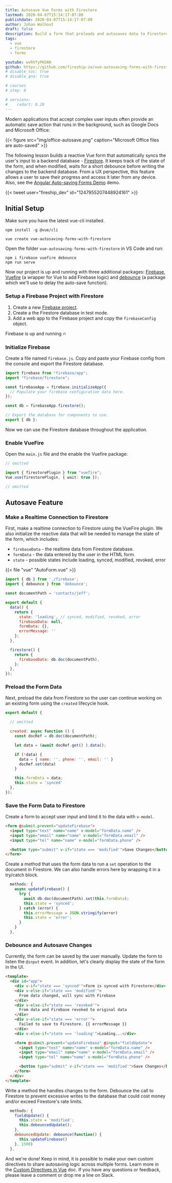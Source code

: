 ```yaml
---
title: Autosave Vue Forms with Firestore
lastmod: 2020-04-07T15:14:17-07:00
publishdate: 2020-04-07T15:14:17-07:00
author: Johan Walhout
draft: false
description: Build a form that preloads and autosaves data to Firestore in realtime.
tags:
  - vue
  - firestore
  - forms

youtube: wvRVfyPKOA0
github: https://github.com/fireship-io/vue-autosaving-forms-with-firestore
# disable_toc: true
# disable_qna: true

# courses
# step: 0

# versions:
#    rxdart: 0.20
---
```


Modern applications that accept complex user inputs often provide an automatic save action that runs in the background, such as Google Docs and Microsoft Office:

{{< figure src="img/office-autosave.png" caption="Microsoft Office files are auto-saved" >}}

The following lesson builds a reactive Vue form that automatically syncs the user's input to a backend database - [Firestore](/tags/firestore). It keeps track of the state of the form, and when modified, waits for a short debounce before writing the changes to the backend database. From a UX perspective, this feature allows a user to save their progress and access it later from any device. Also, see the [Angular Auto-saving Forms Demo](/lessons/auto-save-reactive-forms-with-firestore/) demo.

{{< tweet user="fireship_dev" id="1247955207448924161" >}}

## Initial Setup

Make sure you have the latest vue-cli installed.

```shell
npm install -g @vue/cli

vue create vue-autosaving-forms-with-firestore
```

Open the folder `vue-autosaving-forms-with-firestore` in VS Code and run:

```shell
npm i firebase vuefire debounce
npm run serve
```

Now our project is up and running with three additional packages: [Firebase](https://firebase.google.com/docs/reference/js), [Vuefire](https://vuefire.vuejs.org/) (a wrapper for Vue to add Firebase logic) and [debounce](https://www.npmjs.com/package/debounce) (a package which we'll use to delay the auto-save function).

### Setup a Firebase Project with Firestore

1. Create a new [Firebase project](https://firebase.google.com/).
2. Create a the Firestore database in test mode.
3. Add a web app to the Firebase project and copy the `firebaseConfig` object.

Firebase is up and running 🔥

### Initialize Firebase

Create a file named `firebase.js`. Copy and paste your Firebase config from the console and export the Firestore database.

```typescript
import firebase from "firebase/app";
import "firebase/firestore";

const firebaseApp = firebase.initializeApp({
  // Populate your firebase configuration data here.
});

const db = firebaseApp.firestore();

// Export the database for components to use.
export { db };
```

Now we can use the Firestore database throughout the application.

### Enable VueFire

Open the `main.js` file and the enable the Vuefire package:

```typescript
// omitted

import { firestorePlugin } from "vuefire";
Vue.use(firestorePlugin, { wait: true });

// omitted
```

## Autosave Feature

### Make a Realtime Connection to Firestore

First, make a realtime connection to Firestore using the VueFire plugin. We also initialize the reactive data that will be needed to manage the state of the form, which includes:

- `firebaseData` - the realtime data from Firestore database.
- `formData` - the data entered by the user in the HTML form.
- `state` - possible states include loading, synced, modified, revoked, error

{{< file "vue" "AutoForm.vue" >}}

```js
import { db } from './firebase';
import { debounce } from 'debounce';

const documentPath = 'contacts/jeff';

export default {
  data() {
    return {
      state: 'loading', // synced, modified, revoked, error
      firebaseData: null,
      formData: {},
      errorMessage: ''
    };
  },

  firestore() {
    return {
      firebaseData: db.doc(documentPath),
    };
  },
});
```

### Preload the Form Data

Next, preload the data from Firestore so the user can continue working on an existing form using the `created` lifecycle hook.

```js
export default {

  // omitted

  created: async function () {
    const docRef = db.doc(documentPath);

    let data = (await docRef.get() ).data();

    if (!data) {
      data = { name: '', phone: '', email: '' }
      docRef.set(data)
    }

    this.formData = data;
    this.state = 'synced'
  },
});
```

### Save the Form Data to Firestore

Create a form to accept user input and bind it to the data with `v-model`.

```html
<form @submit.prevent="updateFirebase">
  <input type="text" name="name" v-model="formData.name" />
  <input type="email" name="name" v-model="formData.email" />
  <input type="tel" name="name" v-model="formData.phone" />

  <button type="submit" v-if="state === 'modified'">Save Changes</button>
</form>
```

Create a method that uses the form data to run a `set` operation to the document in Firestore. We can also handle errors here by wrapping it in a try/catch block.

```js
  methods: {
    async updateFirebase() {
      try {
        await db.doc(documentPath).set(this.formData);
        this.state = 'synced';
      } catch (error) {
        this.errorMessage = JSON.stringify(error)
        this.state = 'error';
      }
    }
  },
```

### Debounce and Autosave Changes

Currently, the form can be saved by the user manually. Update the form to listen the `@input` event. In addition, let's clearly display the state of the form in the UI.

```html
<template>
  <div id="app">
    <div v-if="state === 'synced'">Form is synced with Firestore</div>
    <div v-else-if="state === 'modified'">
      From data changed, will sync with Firebase
    </div>
    <div v-else-if="state === 'revoked'">
      From data and Firebase revoked to original data
    </div>
    <div v-else-if="state === 'error'">
      Failed to save to Firestore. {{ errorMessage }}
    </div>
    <div v-else-if="state === 'loading'">Loading...</div>

    <form @submit.prevent="updateFirebase" @input="fieldUpdate">
      <input type="text" name="name" v-model="formData.name" />
      <input type="email" name="name" v-model="formData.email" />
      <input type="tel" name="name" v-model="formData.phone" />

      <button type="submit" v-if="state === 'modified'">Save Changes</button>
    </form>
  </div>
</template>
```

Write a method the handles changes to the form. Debounce the call to Firestore to prevent excessive writes to the database that could cost money and/or exceed Firestore's rate limits.

```js
  methods: {
    fieldUpdate() {
      this.state = 'modified';
      this.debouncedUpdate();
    },
    debouncedUpdate: debounce(function() {
      this.updateFirebase()
    }, 1500)
  },
```

And we're done! Keep in mind, it is possible to make your own custom directives to share autosaving logic across multiple forms. Learn more in the [Custom Directives in Vue](https://vuejs.org/v2/guide/custom-directive.html) doc. If you have any questions or feedback, please leave a comment or drop me a line on Slack.
